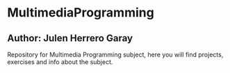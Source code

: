 # MultimediaProgramming
Author: Julen Herrero Garay
--------------------------------------------------------------------------------------------------------------------
Repository for Multimedia Programming subject, here you will find projects, exercises and info about the subject.


